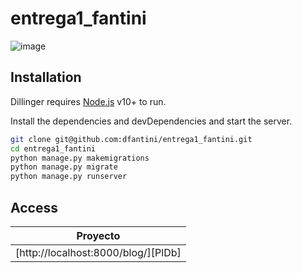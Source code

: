 # entrega1_fantini
![image](https://user-images.githubusercontent.com/8569731/201819556-e9259b01-290f-49db-9255-5f270bcc8cd3.png)


## Installation

Dillinger requires [Node.js](https://nodejs.org/) v10+ to run.

Install the dependencies and devDependencies and start the server.

```sh
git clone git@github.com:dfantini/entrega1_fantini.git
cd entrega1_fantini
python manage.py makemigrations
python manage.py migrate
python manage.py runserver
```

## Access

| Proyecto |
| ------ |
| [http://localhost:8000/blog/][PlDb] |
